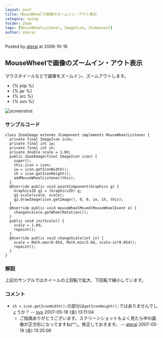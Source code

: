 ```yaml
---
layout: post
title: MouseWheelで画像のズームイン・アウト表示
category: swing
folder: Zoom
tags: [MouseWheelListener, ImageIcon, JComponent]
author: aterai
---
```


Posted by [aterai](http://terai.xrea.jp/aterai.html) at 2006-10-16

## MouseWheelで画像のズームイン・アウト表示
マウスホイールなどで画像をズームイン、ズームアウトします。

- {% jnlp %}
- {% jar %}
- {% src %}
- {% svn %}

<!-- dummy comment line for breaking list -->

![screenshot](https://lh5.googleusercontent.com/_9Z4BYR88imo/TQTW1yBNHvI/AAAAAAAAAp4/ba6eQ-Ul2sg/s800/Zoom.png)

### サンプルコード
<pre class="prettyprint"><code>class ZoomImage extends JComponent implements MouseWheelListener {
  private final ImageIcon icon;
  private final int iw;
  private final int ih;
  private double scale = 1.0d;
  public ZoomImage(final ImageIcon icon) {
    super();
    this.icon = icon;
    iw = icon.getIconWidth();
    ih = icon.getIconHeight();
    addMouseWheelListener(this);
  }
  @Override public void paintComponent(Graphics g) {
    Graphics2D g2 = (Graphics2D) g;
    g2.scale(scale, scale);
    g2.drawImage(icon.getImage(), 0, 0, iw, ih, this);
  }
  @Override public void mouseWheelMoved(MouseWheelEvent e) {
    changeScale(e.getWheelRotation());
  }
  public void initScale() {
    scale = 1.0d;
    repaint();
  }
  @Override public void changeScale(int iv) {
    scale = Math.max(0.05d, Math.min(5.0d, scale-iv*0.05d));
    repaint();
  }
}
</code></pre>

### 解説
上記のサンプルではホイールの上回転で拡大、下回転で縮小しています。

### コメント
- `ih = icon.getIconWidth();`の部分は`getIconHeight();`ではありませんでしょうか？ -- [syo](http://terai.xrea.jp/syo.html) 2007-05-18 (金) 13:11:04
    - ご指摘ありがとうございます。スクリーンショットもよく見たら中の画像が正方形になってますね(^^;。修正しておきます。 -- [aterai](http://terai.xrea.jp/aterai.html) 2007-05-18 (金) 13:25:06

<!-- dummy comment line for breaking list -->

